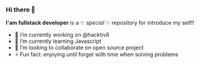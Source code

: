 ### Hi there 👋


**I'am fullstack developer** is a ✨ _special_ ✨ repository for introduce my self!!

- 🔭 I’m currently working on @hacktiv8
- 🌱 I’m currently learning Javascript
- 👯 I’m looking to collaborate on open source project
- ⚡ Fun fact: enjoying until forget with time when solving problems

